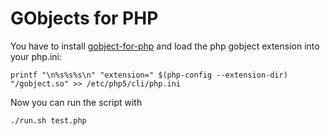 # GObjects for PHP

You have to install [gobject-for-php](https://github.com/megous/gobject-for-php) and load the php gobject extension into your php.ini:

    printf "\n%s%s%s\n" "extension=" $(php-config --extension-dir) "/gobject.so" >> /etc/php5/cli/php.ini

Now you can run the script with

    ./run.sh test.php

